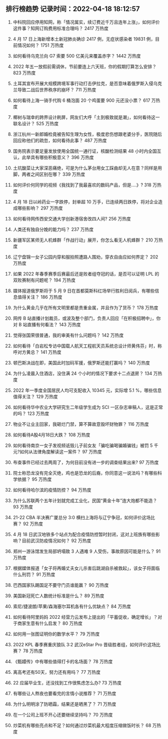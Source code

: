 
## 排行榜趋势 记录时间：2022-04-18 18:12:57
  
  1. 中科院回应停用知网，称「情况属实，续订费近千万且连年上涨」，如何评价这件事？知网订购费用标准合理吗？ 2417 万热度
    
  2. 4 月 17 日上海新增本土新冠肺炎确诊 2417 例，无症状感染者 19831 例，目前情况如何？ 1751 万热度
    
  3. 如何看待乌克兰向 G7 索要 500 亿美元来覆盖赤字？ 1442 万热度
    
  4. 2022 年五一放假前需调休，节前要连上六天班，你的假期打算怎么安排？ 823 万热度
    
  5. 土耳其宣布开展大规模跨境军事行动打击伊拉克，是否意味着俄罗斯入侵乌克兰导致二战后世界秩序的崩坏？ 711 万热度
    
  6. 如何看待上海一骑手代购 6 桶泡面 20 个鸡蛋要 900 元还没小票？ 617 万热度
    
  7. 椰树与瑞幸的跨界设计刷屏，网友们大呼「土到极致就是潮」，如何看待这一联名设计？ 525 万热度
    
  8. 浙江杭州一新郎婚检竟被告知生理为女性，极度悲伤想跟老婆分手，医院随后回应称他们的疏忽，如何看待此事？ 487 万热度
    
  9. 国务院表示要足量发放使用全国统一通行证，核酸检测结果 48 小时内全国互认，此举具有哪些积极意义？ 396 万热度
    
  10. 土坑酸菜让大家深恶痛绝，可是为什么茅台用女工踩曲却无人在意？同样是用脚，两者之间区别在哪？ 339 万热度
    
  11. 如何评价何同学的视频《我找到了我最喜欢的数码产品，但是....》? 318 万热度
    
  12. 4 月 18 日以岭药业一字跌停，封单超 10 万手，已连续两日跌停，将对企业造成哪些影响？ 297 万热度
    
  13. 如何看待网传西安交通大学创新港宿舍改四人间? 256 万热度
    
  14. 人类还有独自分娩的能力吗？ 237 万热度
    
  15. 新疆军区某师无人机蜂群「作战行动」展开，你怎么看无人机蜂群？ 210 万热度
    
  16. 辽宁盘锦一女子公园内穿和服拍照遭路人围劝，穿衣自由应如何界定？ 202 万热度
    
  17. 如果 2022 年春季赛季后赛最后还是败者组夺冠的话，是否可以证明 LPL 的双败赛制有问题呢？ 194 万热度
    
  18. 媒体报道俄罗斯将于 5 月 9 日在首都莫斯科红场举行胜利日阅兵，有哪些信息值得关注？ 186 万热度
    
  19. 为什么黄金几乎在所有文明里都是贵重金属，并且作为了货币？ 178 万热度
    
  20. 网传 B 站直播计划裁员，或波及整个部门，负责人回应「在积极招聘中」，你对 B 站直播有何看法？ 143 万热度
    
  21. 觉得张国荣很普通，我的审美有什么问题吗？ 142 万热度
    
  22. 如何看待「白岩松专访中国载人航天工程航天员系统总设计师黄伟芬」时，称呼对方黄总？ 141 万热度
    
  23. 顿巴斯决战在即，美国此时加码军援，俄罗斯还能打赢吗？ 140 万热度
    
  24. 为什么凌晨入住酒店，没住满 24 个小时的情况下要求十二点退房？ 134 万热度
    
  25. 2022 年一季度全国居民人均可支配收入 10345 元，实际增 5.1 %，哪些信息值得关注？ 129 万热度
    
  26. 如何看待华中农业大学研究生二年级学生成为 SCI 一区杂志审稿人，这是正常的吗？ 123 万热度
    
  27. 物业不让业主回家，我砸烂门禁，算不算故意毁坏财物罪？ 116 万热度
    
  28. 如何看待A股4月18日大跌？ 108 万热度
    
  29. 如何看待南京一女子发视频诋毁儿子前女友「骗吃骗喝骗婚骗钱」被罚 5 千元?如何从法律角度解读这一案件？ 97 万热度
    
  30. 布查事件已经过去两周了，为何目前没有进一步的调查结果出来? 97 万热度
    
  31. 院士称恐龙没有完全灭绝，鸡也是恐龙的后裔，你同意这一说法吗？有哪些科学依据？ 95 万热度
    
  32. 如何看待哈尔滨的疫情防控？ 94 万热度
    
  33. 为什么苏联两个五年计划就完成工业化，民国“黄金十年”连大炮都不能造？ 93 万热度
    
  34. 21-22 CBA 半决赛广厦总分 3:0 横扫上海将与辽宁争冠，如何评价这场比赛？ 92 万热度
    
  35. 4 月 18 日武汉地铁多个站点为配合疫情防控暂时封闭，这对上班族有哪些影响？目前武汉防疫情况如何？ 92 万热度
    
  36. 郑州一游泳馆发生局部坍塌致 3 人遇难 9 人受伤，事故原因可能是什么？ 91 万热度
    
  37. 根据媒体报道「女子将再婚丈夫女儿杀害后跳湖自杀被救起」，该女子将面临什么刑罚？ 91 万热度
    
  38. 巴西国家队踢国足不要守门员谁能赢？ 90 万热度
    
  39. 美国新冠死亡人数统计标准是什么？ 89 万热度
    
  40. 索尼/捷波朗/苹果/森海塞尔耳机各有什么优缺点？ 84 万热度
    
  41. 如何看待阿里妈妈 2022 经营力云发布上提出的「平蓄促收，确定增长」？对于商家生意有什么启发？ 80 万热度
    
  42. 如何用一张图证明你的数学水平？ 79 万热度
    
  43. 2022 KPL 春季赛重庆狼队 3:2 武汉eStar Pro 晋级胜者组，如何评价这场比赛？ 78 万热度
    
  44. 《甄嬛传》中有哪些值得打卡的名场面？ 78 万热度
    
  45. 离高考还有50天，努力还有用吗？ 77 万热度
    
  46. 22 应届毕业生，还没找到工作很焦虑怎么办? 73 万热度
    
  47. 有哪些让人熬夜也要看完的言情小说推荐？ 71 万热度
    
  48. 为什么明明涂了防晒霜，结果还是晒黑了？ 71 万热度
    
  49. 在一个公司上班不开心还要继续坚持吗？ 70 万热度
    
  50. 炒菜机有哪些亮点和不足？如何通过炒菜机最大程度压缩做饭时长？ 68 万热度
    